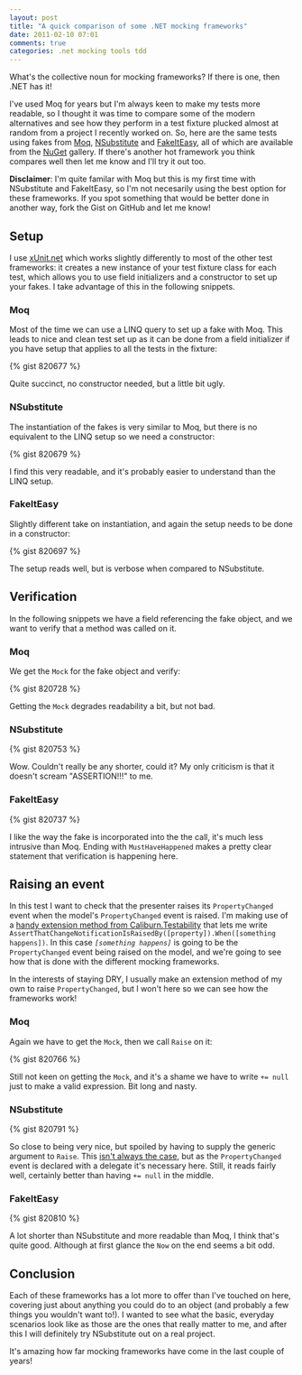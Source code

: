 ```yaml
---
layout: post
title: "A quick comparison of some .NET mocking frameworks"
date: 2011-02-10 07:01
comments: true
categories: .net mocking tools tdd
---
```

What's the collective noun for mocking frameworks? If there is one, then
.NET has it!

I've used Moq for years but I'm always keen to make my tests more
readable, so I thought it was time to compare some of the modern
alternatives and see how they perform in a test fixture plucked almost
at random from a project I recently worked on. So, here are the same
tests using fakes from [Moq](http://moq.me),
[NSubstitute](http://nsubstitute.github.com/) and
[FakeItEasy](http://code.google.com/p/fakeiteasy/), all of which are
available from the [NuGet](http://nuget.org/) gallery. If there's
another hot framework you think compares well then let me know and I'll
try it out too.

**Disclaimer**: I'm quite familar with Moq but this is my first time
with NSubstitute and FakeItEasy, so I'm not necesarily using the best
option for these frameworks. If you spot something that would be better
done in another way, fork the Gist on GitHub and let me know!

## Setup

I use [xUnit.net](http://xunit.codeplex.com/) which works slightly
differently to most of the other test frameworks: it creates a new
instance of your test fixture class for each test, which allows you to
use field initializers and a constructor to set up your fakes. I take
advantage of this in the following snippets.

### Moq

Most of the time we can use a LINQ query to set up a fake with Moq. This
leads to nice and clean test set up as it can be done from a field
initializer if you have setup that applies to all the tests in the
fixture:

{% gist 820677 %}

Quite succinct, no constructor needed, but a little bit ugly.

### NSubstitute

The instantiation of the fakes is very similar to Moq, but there is no
equivalent to the LINQ setup so we need a constructor:

{% gist 820679 %}

I find this very readable, and it's probably easier to understand than
the LINQ setup.

### FakeItEasy

Slightly different take on instantiation, and again the setup needs to
be done in a constructor:

{% gist 820697 %}

The setup reads well, but is verbose when compared to NSubstitute.

## Verification

In the following snippets we have a field referencing the fake object,
and we want to verify that a method was called on it.

### Moq

We get the `Mock` for the fake object and verify:

{% gist 820728 %}

Getting the `Mock` degrades readability a bit, but not bad.

### NSubstitute

{% gist 820753 %}

Wow. Couldn't really be any shorter, could it? My only criticism is that
it doesn't scream "ASSERTION!!!" to me.

### FakeItEasy

{% gist 820737 %}

I like the way the fake is incorporated into the the call, it's much
less intrusive than Moq. Ending with `MustHaveHappened` makes a pretty
clear statement that verification is happening here.

## Raising an event

In this test I want to check that the presenter raises its
`PropertyChanged` event when the model's `PropertyChanged` event is
raised. I'm making use of a [handy extension method from
Caliburn.Testability](https://caliburn.svn.codeplex.com/svn/trunk/src/Caliburn.Testability/Extensions/PropertyAssertionExtensions.cs)
that lets me write
`AssertThatChangeNotificationIsRaisedBy([property]).When([something happens])`.
In this case *`[something happens]`* is going to be the
`PropertyChanged` event being raised on the model, and we're going to
see how that is done with the different mocking frameworks.

In the interests of staying DRY, I usually make an extension method of
my own to raise `PropertyChanged`, but I won't here so we can see how
the frameworks work!

### Moq

Again we have to get the `Mock`, then we call `Raise` on it:

{% gist 820766 %}

Still not keen on getting the `Mock`, and it's a shame we have to write
`+= null` just to make a valid expression. Bit long and nasty.

### NSubstitute

{% gist 820791 %}

So close to being very nice, but spoiled by having to supply the generic
argument to `Raise`. This [isn't always the case](http://nsubstitute.github.com/help/raising-events/), but as the
`PropertyChanged` event is declared with a delegate it's necessary here.
Still, it reads fairly well, certainly better than having `+= null` in
the middle.

### FakeItEasy

{% gist 820810 %}

A lot shorter than NSubstitute and more readable than Moq, I think
that's quite good. Although at first glance the `Now` on the end seems a
bit odd.

## Conclusion

Each of these frameworks has a lot more to offer than I've touched on
here, covering just about anything you could do to an object (and
probably a few things you wouldn't want to!). I wanted to see what the
basic, everyday scenarios look like as those are the ones that really
matter to me, and after this I will definitely try NSubstitute out on a
real project.

It's amazing how far mocking frameworks have come in the last couple of
years!
